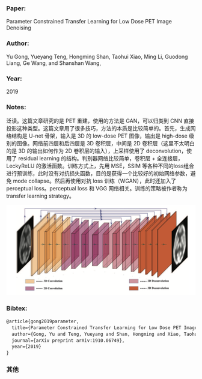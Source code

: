 ### Paper:

Parameter Constrained Transfer Learning for Low Dose PET Image Denoising

### Author:

Yu Gong, Yueyang Teng, Hongming Shan, Taohui Xiao, Ming Li, Guodong Liang, Ge Wang, and Shanshan Wang,

### Year:

2019

### Notes:

泛读。这篇文章研究的是 PET 重建，使用的方法是 GAN，可以归类到 CNN 直接投影这种类型。这篇文章用了很多技巧，方法的本质是比较简单的。首先，生成网络结构是 U-net 骨架，输入是 3D 的 low-dose PET 图像，输出是 high-dose 级别的图像。网络前四层和后四层是 3D 卷积层，中间是 2D 卷积层（这里不太明白的是 3D 的输出如何作为 2D 卷积层的输入），上采样使用了 deconvolution，使用了 residual learning 的结构。判别器网络比较简单，卷积层 + 全连接层，LeckyReLU 的激活函数。训练方式上，先用 MSE，SSIM 等各种不同的loss组合进行预训练，此时没有对抗损失函数，目的是获得一个比较好的初始网络参数，避免 mode collapse。然后再使用对抗 loss 训练（WGAN），此时还加入了 perceptual loss。perceptual loss 和 VGG 网络相关。训练的策略被作者称为 transfer learning strategy。

<img src="https://raw.githubusercontent.com/Theodore-PKU/pictures/master/20200328141253.png"/>

### Bibtex:

```latex
@article{gong2019parameter,
  title={Parameter Constrained Transfer Learning for Low Dose PET Image Denoising},
  author={Gong, Yu and Teng, Yueyang and Shan, Hongming and Xiao, Taohui and Li, Ming and Liang, Guodong and Wang, Ge and Wang, Shanshan},
  journal={arXiv preprint arXiv:1910.06749},
  year={2019}
}
```

### 其他

